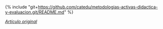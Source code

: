 {% include "git+https://github.com/catedu/metodologias-activas-didactica-y-evaluacion.git/README.md" %}

[_Artículo original_](https://catedu.gitbooks.io/metodologias-activas-didactica-y-evaluacion/content/)